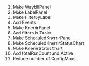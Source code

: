 
1. Make WaybillPanel
1. Make LabelPanel
1. Make FilterByLabel
1. Add Events
1. Make KnerrirPanel
1. Add filters in Tasks
1. Make ScheduledKnerrirPanel
1. Make ScheduledKnerrirStatusChart
1. Make KnerrirStatusChart
1. Add totalRunCount and Active
1. Reduce number of ConfigMaps
